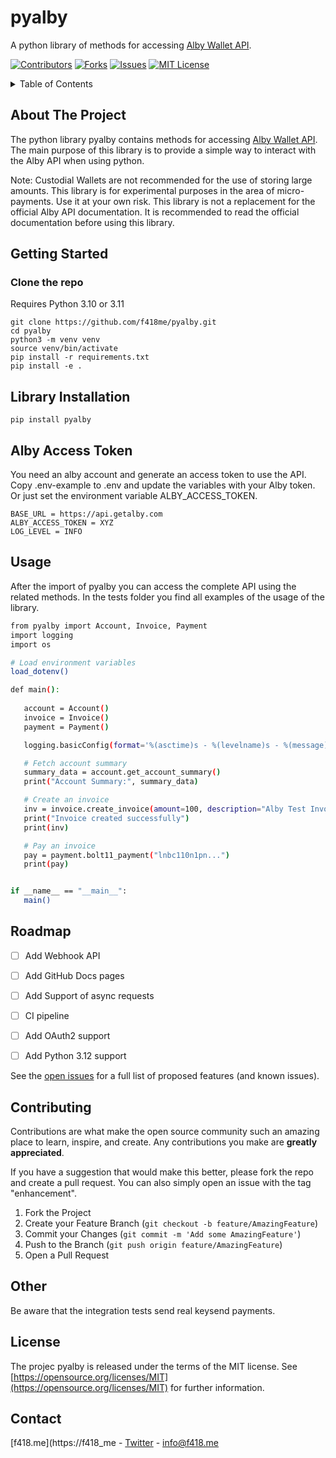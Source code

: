 # pyalby

A python library of methods for accessing [Alby Wallet API](https://guides.getalby.com/developer-guide/v/alby-wallet-api/). 


[![Contributors][contributors-shield]][contributors-url]
[![Forks][forks-shield]][forks-url]
[![Issues][issues-shield]][issues-url]
[![MIT License][license-shield]][license-url]




<!-- TABLE OF CONTENTS -->
<details>
  <summary>Table of Contents</summary>
  <ol>
    <li><a href="#about-the-project">About The Project</a></li>
    <li><a href="#getting-started">Getting Started</a></li>
    <li><a href="#roadmap">Roadmap</a></li>
    <li><a href="#contributing">Contributing</a></li>
    <li><a href="#license">License</a></li>
    <li><a href="#contact">Contact</a></li>
  </ol>
</details>



<!-- ABOUT THE PROJECT -->
## About The Project

<!-- 
[![Product Name Screen Shot][product-screenshot]](https://example.com)
-->
The python library pyalby contains methods for accessing [Alby Wallet API](https://guides.getalby.com/developer-guide/v/alby-wallet-api/). 
The main purpose of this library is to provide a simple way to interact with the Alby API when using python.

Note:
Custodial Wallets are not recommended for the use of storing large amounts.
This library is for experimental purposes in the area of micro-payments. Use it at your own risk.
This library is not a replacement for the official Alby API documentation. It is recommended to read the official documentation before using this library.


<!-- GETTING STARTED -->
## Getting Started

### Clone the repo

Requires Python 3.10 or 3.11

```
git clone https://github.com/f418me/pyalby.git
cd pyalby
python3 -m venv venv
source venv/bin/activate
pip install -r requirements.txt
pip install -e .
```

## Library Installation

```
pip install pyalby
````

## Alby Access Token

You need an alby account and generate an access token to use the API.
Copy .env-example to .env and update the variables with your Alby token.
Or just set the environment variable ALBY_ACCESS_TOKEN.

```
BASE_URL = https://api.getalby.com
ALBY_ACCESS_TOKEN = XYZ
LOG_LEVEL = INFO
```


<!-- USAGE EXAMPLES -->
## Usage
After the import of pyalby you can access the complete API using the related methods. In the tests folder you find all examples of the usage of the library.

 ```bash
from pyalby import Account, Invoice, Payment
import logging
import os

# Load environment variables
load_dotenv()

def main():
    
    account = Account()
    invoice = Invoice()
    payment = Payment()

    logging.basicConfig(format='%(asctime)s - %(levelname)s - %(message)s', level=str(os.getenv("LOG_LEVEL")))

    # Fetch account summary
    summary_data = account.get_account_summary()
    print("Account Summary:", summary_data)

    # Create an invoice
    inv = invoice.create_invoice(amount=100, description="Alby Test Invoice")
    print("Invoice created successfully")
    print(inv)

    # Pay an invoice
    pay = payment.bolt11_payment("lnbc110n1pn...")
    print(pay)


if __name__ == "__main__":
    main()
   ```

<!-- ROADMAP -->
## Roadmap

- [ ] Add Webhook API
- [ ] Add GitHub Docs pages
- [ ] Add Support of async requests
- [ ] CI pipeline
- [ ] Add OAuth2 support
- [ ] Add Python 3.12 support


See the [open issues](https://github.com/f418me/pyalby/issues) for a full list of proposed features (and known issues).


<!-- CONTRIBUTING -->
## Contributing

Contributions are what make the open source community such an amazing place to learn, inspire, and create. Any contributions you make are **greatly appreciated**.

If you have a suggestion that would make this better, please fork the repo and create a pull request. You can also simply open an issue with the tag "enhancement".

1. Fork the Project
2. Create your Feature Branch (`git checkout -b feature/AmazingFeature`)
3. Commit your Changes (`git commit -m 'Add some AmazingFeature'`)
4. Push to the Branch (`git push origin feature/AmazingFeature`)
5. Open a Pull Request

## Other

Be aware that the integration tests send real keysend payments.

<!-- LICENSE -->
## License

The projec pyalby is released under the terms of the MIT license. See [https://opensource.org/licenses/MIT](https://opensource.org/licenses/MIT) for further information.


<!-- CONTACT -->
## Contact

[f418.me](https://f418_me - [Twitter](https://twitter.com/f418_me) - info@f418.me




<!-- MARKDOWN LINKS & IMAGES -->
<!-- https://www.markdownguide.org/basic-syntax/#reference-style-links -->
[contributors-shield]: https://img.shields.io/github/contributors/f418me/LNBitsVoucherGenerator?style=for-the-badge
[contributors-url]: https://github.com/f418me/pyalby/graphs/contributors
[forks-shield]: https://img.shields.io/github/forks/f418me/pyalby.svg?style=for-the-badge
[forks-url]: https://github.com/f418me/pyalby/network/members
[issues-shield]: https://img.shields.io/github/issues/f418me/pyalby.svg?style=for-the-badge
[issues-url]: https://github.com/f418me/pyalby/issues
[license-shield]: https://img.shields.io/github/license/f418me/pyalby.svg?style=for-the-badge
[license-url]: https://github.com/f418me/pyalby/blob/master/LICENSE
[linkedin-shield]: https://img.shields.io/badge/-LinkedIn-black.svg?style=for-the-badge&logo=linkedin&colorB=555
[product-screenshot]: images/screenshot.png
